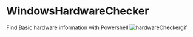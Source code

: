 # WindowsHardwareChecker
Find Basic hardware information with Powershell
![hardwareCheckergif](https://github.com/GlareCode/WindowsHardwareChecker/assets/110135593/c7572e9c-952e-485c-9179-6071f9b173d6)
